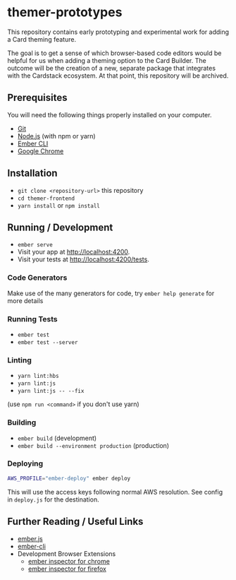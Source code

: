 # themer-prototypes

This repository contains early prototyping and experimental work for adding a Card theming feature.

The goal is to get a sense of which browser-based code editors would be helpful for us when adding a theming option to the Card Builder.
The outcome will be the creation of a new, separate package that integrates with the Cardstack ecosystem.
At that point, this repository will be archived.

## Prerequisites

You will need the following things properly installed on your computer.

* [Git](https://git-scm.com/)
* [Node.js](https://nodejs.org/) (with npm or yarn)
* [Ember CLI](https://ember-cli.com/)
* [Google Chrome](https://google.com/chrome/)

## Installation

* `git clone <repository-url>` this repository
* `cd themer-frontend`
* `yarn install` or `npm install`

## Running / Development

* `ember serve`
* Visit your app at [http://localhost:4200](http://localhost:4200).
* Visit your tests at [http://localhost:4200/tests](http://localhost:4200/tests).

### Code Generators

Make use of the many generators for code, try `ember help generate` for more details

### Running Tests

* `ember test`
* `ember test --server`

### Linting

* `yarn lint:hbs`
* `yarn lint:js`
* `yarn lint:js -- --fix`

(use `npm run <command>` if you don't use yarn)

### Building

* `ember build` (development)
* `ember build --environment production` (production)

### Deploying

```sh
AWS_PROFILE="ember-deploy" ember deploy
```

This will use the access keys following normal AWS resolution.
See config in `deploy.js` for the destination.

## Further Reading / Useful Links

* [ember.js](https://emberjs.com/)
* [ember-cli](https://ember-cli.com/)
* Development Browser Extensions
  * [ember inspector for chrome](https://chrome.google.com/webstore/detail/ember-inspector/bmdblncegkenkacieihfhpjfppoconhi)
  * [ember inspector for firefox](https://addons.mozilla.org/en-US/firefox/addon/ember-inspector/)
